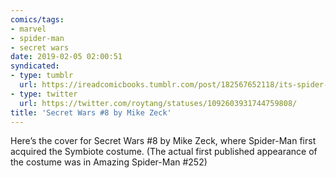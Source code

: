 ```yaml
---
comics/tags:
- marvel
- spider-man
- secret wars
date: 2019-02-05 02:00:51
syndicated:
- type: tumblr
  url: https://ireadcomicbooks.tumblr.com/post/182567652118/its-spider-man-week-on-ireadcomicbooks-heres
- type: twitter
  url: https://twitter.com/roytang/statuses/1092603931744759808/
title: 'Secret Wars #8 by Mike Zeck'
---
```


Here’s the cover for Secret Wars #8 by Mike Zeck, where Spider-Man first acquired the Symbiote costume. (The actual first published appearance of the costume was in Amazing Spider-Man #252)